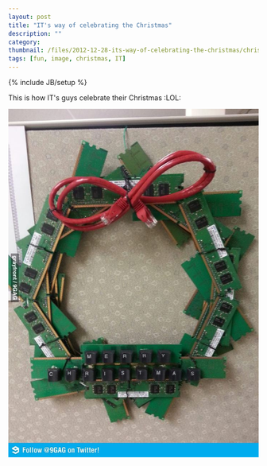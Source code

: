```yaml
---
layout: post
title: "IT's way of celebrating the Christmas"
description: ""
category: 
thumbnail: /files/2012-12-28-its-way-of-celebrating-the-christmas/christmas.jpg
tags: [fun, image, christmas, IT]
---
```

{% include JB/setup %}

This is how IT's guys celebrate their Christmas :LOL:

![IT christmas](/files/2012-12-28-its-way-of-celebrating-the-christmas/christmas.jpg)
